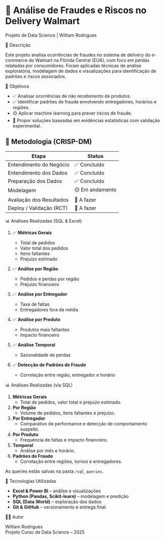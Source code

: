 # 🛒 Análise de Fraudes e Riscos no Delivery Walmart  
Projeto de Data Science | William Rodrigues

📌 Descrição

Este projeto analisa ocorrências de fraudes no sistema de delivery do e-commerce do Walmart na Flórida Central (EUA), com foco em perdas relatadas por consumidores. Foram aplicadas técnicas de análise exploratória, modelagem de dados e visualizações para identificação de padrões e riscos associados.


🎯 Objetivos

- ✅ Analisar ocorrências de não recebimento de produtos.
- ✅ Identificar padrões de fraude envolvendo entregadores, horários e regiões.
- 🟡 Aplicar machine learning para prever riscos de fraude.
- 🔲 Propor soluções baseadas em evidências estatísticas com validação experimental.


## 🧠 Metodologia (CRISP-DM)

| Etapa                         | Status       |
|------------------------------|--------------|
| Entendimento do Negócio      | ✅ Concluído  |
| Entendimento dos Dados       | ✅ Concluído  |
| Preparação dos Dados         | ✅ Concluído  |
| Modelagem                    | 🟡 Em andamento |
| Avaliação dos Resultados     | 🔲 A fazer   |
| Deploy / Validação (RCT)     | 🔲 A fazer   |


📊 Análises Realizadas (SQL & Excel)

1. ✅ **Métricas Gerais**  
   - Total de pedidos  
   - Valor total dos pedidos  
   - Itens faltantes  
   - Prejuízo estimado

2. ✅ **Análise por Região**  
   - Pedidos e perdas por região  
   - Prejuízo financeiro

3. ✅ **Análise por Entregador**  
   - Taxa de faltas  
   - Entregadores fora da média

4. ✅ **Análise por Produto**  
   - Produtos mais faltantes  
   - Impacto financeiro

5. ✅ **Análise Temporal**  
   - Sazonalidade de perdas

6. ✅ **Detecção de Padrões de Fraude**  
   - Correlação entre região, entregador e horário


📊 Análises Realizadas (via SQL)

1. **Métricas Gerais**
   - Total de pedidos, valor total e prejuízo estimado.
2. **Por Região**
   - Volume de pedidos, itens faltantes e prejuízo.
3. **Por Entregador**
   - Comparativo de performance e detecção de comportamento suspeito.
4. **Por Produto**
   - Frequência de faltas e impacto financeiro.
5. **Temporal**
   - Análise por mês e horário.
6. **Padrões de Fraude**
   - Correlação entre regiões, turnos e entregadores.

As queries estão salvas na pasta `/sql_queries`.


🚀 Tecnologias Utilizadas

- **Excel & Power BI** – análise e visualizações
- **Python (Pandas, Scikit-learn)** – modelagem e predição
- **SQL (Data.World)** – exploração dos dados
- **Git & GitHub** – versionamento e entrega final


👨‍💻 Autor

William Rodrigues  
Projeto Curso de Data Science – 2025
